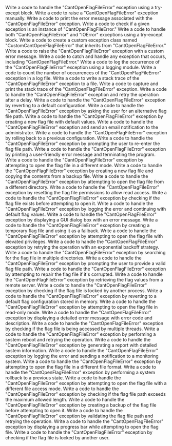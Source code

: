 Write a code to handle the "CantOpenFlagFileError" exception using a try-except block.
Write a code to raise a "CantOpenFlagFileError" exception manually.
Write a code to print the error message associated with the "CantOpenFlagFileError" exception.
Write a code to check if a given exception is an instance of "CantOpenFlagFileError."
Write a code to handle both "CantOpenFlagFileError" and "IOError" exceptions using a try-except block.
Write a code to create a custom exception class named "CustomCantOpenFlagFileError" that inherits from "CantOpenFlagFileError."
Write a code to raise the "CantOpenFlagFileError" exception with a custom error message.
Write a code to catch and handle any exception that occurs, including "CantOpenFlagFileError."
Write a code to log the occurrence of the "CantOpenFlagFileError" exception using a logging module.
Write a code to count the number of occurrences of the "CantOpenFlagFileError" exception in a log file.
Write a code to write a stack trace of the "CantOpenFlagFileError" exception to a file.
Write a code to capture and print the stack trace of the "CantOpenFlagFileError" exception.
Write a code to handle the "CantOpenFlagFileError" exception and retry the operation after a delay.
Write a code to handle the "CantOpenFlagFileError" exception by reverting to a default configuration.
Write a code to handle the "CantOpenFlagFileError" exception by asking the user for an alternative flag file path.
Write a code to handle the "CantOpenFlagFileError" exception by creating a new flag file with default values.
Write a code to handle the "CantOpenFlagFileError" exception and send an email notification to the administrator.
Write a code to handle the "CantOpenFlagFileError" exception by rolling back to a previous configuration.
Write a code to handle the "CantOpenFlagFileError" exception by prompting the user to re-enter the flag file path.
Write a code to handle the "CantOpenFlagFileError" exception by printing a user-friendly error message and terminating the program.
Write a code to handle the "CantOpenFlagFileError" exception by attempting to open the flag file in a different mode.
Write a code to handle the "CantOpenFlagFileError" exception by creating a new flag file and copying the contents from a backup file.
Write a code to handle the "CantOpenFlagFileError" exception by attempting to open the flag file from a different directory.
Write a code to handle the "CantOpenFlagFileError" exception by resetting the flag file permissions to allow read access.
Write a code to handle the "CantOpenFlagFileError" exception by checking if the flag file exists before attempting to open it.
Write a code to handle the "CantOpenFlagFileError" exception by logging the error and continuing with default flag values.
Write a code to handle the "CantOpenFlagFileError" exception by displaying a GUI dialog box with an error message.
Write a code to handle the "CantOpenFlagFileError" exception by creating a temporary flag file and using it as a fallback.
Write a code to handle the "CantOpenFlagFileError" exception by attempting to open the flag file with elevated privileges.
Write a code to handle the "CantOpenFlagFileError" exception by retrying the operation with an exponential backoff strategy.
Write a code to handle the "CantOpenFlagFileError" exception by searching for the flag file in multiple directories.
Write a code to handle the "CantOpenFlagFileError" exception by prompting the user to provide a valid flag file path.
Write a code to handle the "CantOpenFlagFileError" exception by attempting to repair the flag file if it's corrupted.
Write a code to handle the "CantOpenFlagFileError" exception by retrieving the flag values from a remote server.
Write a code to handle the "CantOpenFlagFileError" exception by checking if the flag file is locked by another process.
Write a code to handle the "CantOpenFlagFileError" exception by reverting to a default flag configuration stored in memory.
Write a code to handle the "CantOpenFlagFileError" exception by attempting to open the flag file in read-only mode.
Write a code to handle the "CantOpenFlagFileError" exception by displaying a detailed error message with error code and description.
Write a code to handle the "CantOpenFlagFileError" exception by checking if the flag file is being accessed by multiple threads.
Write a code to handle the "CantOpenFlagFileError" exception by performing a system reboot and retrying the operation.
Write a code to handle the "CantOpenFlagFileError" exception by generating a report with detailed system information.
Write a code to handle the "CantOpenFlagFileError" exception by logging the error and sending a notification to a monitoring system.
Write a code to handle the "CantOpenFlagFileError" exception by attempting to open the flag file in a different file format.
Write a code to handle the "CantOpenFlagFileError" exception by performing a system rollback to a previous state.
Write a code to handle the "CantOpenFlagFileError" exception by attempting to open the flag file with a different file access mode.
Write a code to handle the "CantOpenFlagFileError" exception by checking if the flag file path exceeds the maximum allowed length.
Write a code to handle the "CantOpenFlagFileError" exception by creating a backup of the flag file before attempting to open it.
Write a code to handle the "CantOpenFlagFileError" exception by validating the flag file path and retrying the operation.
Write a code to handle the "CantOpenFlagFileError" exception by displaying a progress bar while attempting to open the flag file.
Write a code to handle the "CantOpenFlagFileError" exception by checking if the flag file is locked by another user.